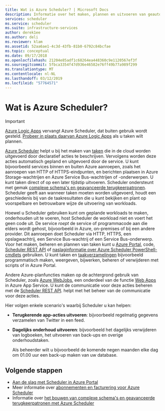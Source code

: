```yaml
---
title: Wat is Azure Scheduler? | Microsoft Docs
description: Informatie over het maken, plannen en uitvoeren van geautomatiseerde taken die services binnen of buiten Azure aanroepen
services: scheduler
ms.service: scheduler
ms.suite: infrastructure-services
author: derek1ee
ms.author: deli
ms.reviewer: klam
ms.assetid: 52aa6ae1-4c3d-43fb-81b0-6792c84bcfae
ms.topic: conceptual
ms.date: 09/17/2018
ms.openlocfilehash: 21204e85adf1c68264ea448360c9e1120567ef3f
ms.sourcegitcommit: 5fbca3354f47d936e46582e76ff49b77a989f299
ms.translationtype: MT
ms.contentlocale: nl-NL
ms.lasthandoff: 03/12/2019
ms.locfileid: "57764571"
---
```

# <a name="what-is-azure-scheduler"></a>Wat is Azure Scheduler?

> [!IMPORTANT]
> [Azure Logic Apps](../logic-apps/logic-apps-overview.md) vervangt Azure Scheduler, dat buiten gebruik wordt gesteld. [Probeer in plaats daarvan Azure Logic Apps](../scheduler/migrate-from-scheduler-to-logic-apps.md) als u taken wilt plannen. 

[Azure Scheduler](https://azure.microsoft.com/services/scheduler/) helpt u bij het maken van [taken](../scheduler/scheduler-concepts-terms.md) die in de cloud worden uitgevoerd door declaratief acties te beschrijven. Vervolgens worden deze acties automatisch gepland en uitgevoerd door de service. U kunt bijvoorbeeld services binnen en buiten Azure aanroepen, zoals het aanroepen van HTTP of HTTPS-eindpunten, en berichten plaatsen in Azure Storage-wachtrijen en Azure Service Bus-wachtrijen of -onderwerpen. U kunt taken direct of op een later tijdstip uitvoeren. Scheduler ondersteunt met gemak [complexe schema's en geavanceerde terugkeerpatronen](../scheduler/scheduler-advanced-complexity.md). Scheduler geeft aan wanneer taken moeten worden uitgevoerd, houdt een geschiedenis bij van de taakresultaten die u kunt bekijken en plant op voorspelbare en betrouwbare wijze de uitvoering van workloads.

Hoewel u Scheduler gebruiken kunt om geplande workloads te maken, onderhouden uit te voeren, host Scheduler de workload niet en voert het geen code uit. De service *roept* de service of programmacode aan die elders wordt gehost, bijvoorbeeld in Azure, on-premises of bij een andere provider. Dit aanroepen doet Scheduler via HTTP, HTTPS, een opslagwachtrij, een Service Bus-wachtrij of een Service Bus-onderwerp. Voor het maken, beheren en plannen van taken kunt u [Azure Portal](../scheduler/scheduler-get-started-portal.md), code, [Scheduler REST API](https://docs.microsoft.com/rest/api/scheduler/) of [naslaginformatie over Azure Scheduler PowerShell-cmdlets](scheduler-powershell-reference.md) gebruiken. U kunt taken en [taakverzamelingen](../scheduler/scheduler-concepts-terms.md) bijvoorbeeld programmatisch maken, weergeven, bijwerken, beheren of verwijderen met scripts of in Azure Portal.

Andere Azure-planfuncties maken op de achtergrond gebruik van Scheduler, zoals [Azure WebJobs](../app-service/webjobs-create.md), een onderdeel van de functie [Web Apps](https://azure.microsoft.com/services/app-service/web/) in Azure App Service. U kunt de communicatie voor deze acties beheren met de [Scheduler REST API](https://docs.microsoft.com/rest/api/scheduler/). helpt met het beheer van de communicatie voor deze acties.

Hier volgen enkele scenario's waarbij Scheduler u kan helpen:

* **Terugkerende app-acties uitvoeren**: bijvoorbeeld regelmatig gegevens verzamelen van Twitter in een feed.

* **Dagelijks onderhoud uitvoeren**: bijvoorbeeld het dagelijks verwijderen van logboeken, het uitvoeren van back-ups en overige onderhoudstaken. 

  Als beheerder wilt u bijvoorbeeld de komende negen maanden elke dag om 01.00 uur een back-up maken van uw database.

## <a name="next-steps"></a>Volgende stappen

* [Aan de slag met Scheduler in Azure Portal](scheduler-get-started-portal.md)
* Meer informatie over [abonnementen en facturering voor Azure Scheduler](scheduler-plans-billing.md)
* Informatie over [het bouwen van complexe schema's en geavanceerde terugkeerpatronen met Azure Scheduler](scheduler-advanced-complexity.md)